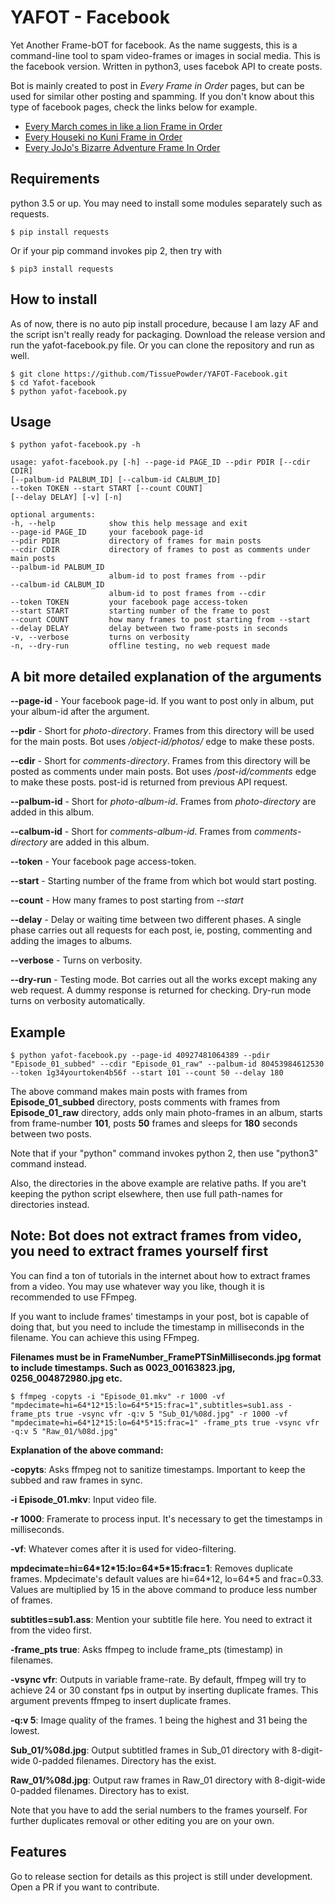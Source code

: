 # YAFOT - Facebook
Yet Another Frame-bOT for facebook. As the name suggests, this is a command-line tool to spam video-frames or images in social media. This is the facebook version. Written in python3, uses facebok API to create posts.

Bot is mainly created to post in _Every Frame in Order_ pages, but can be used for similar other posting and spamming. If you don't know about this type of facebook pages, check the links below for example.

- [Every March comes in like a lion Frame in Order](https://www.facebook.com/3gatsunolionframes)
- [Every Houseki no Kuni Frame in Order](https://www.facebook.com/hnkframes)
- [Every JoJo's Bizarre Adventure Frame In Order](https://www.facebook.com/EveryJoJoFrames)


## Requirements
python 3.5 or up. You may need to install some modules separately such as requests.
```
$ pip install requests
```
Or if your pip command invokes pip 2, then try with
```
$ pip3 install requests
```


## How to install
As of now, there is no auto pip install procedure, because I am lazy AF and the script isn't really ready for packaging. Download the release version and run the yafot-facebook.py file.
Or you can clone the repository and run as well.
```
$ git clone https://github.com/TissuePowder/YAFOT-Facebook.git
$ cd Yafot-facebook
$ python yafot-facebook.py
```


## Usage
```
$ python yafot-facebook.py -h

usage: yafot-facebook.py [-h] --page-id PAGE_ID --pdir PDIR [--cdir CDIR]
[--palbum-id PALBUM_ID] [--calbum-id CALBUM_ID]
--token TOKEN --start START [--count COUNT]
[--delay DELAY] [-v] [-n]

optional arguments:
-h, --help            show this help message and exit
--page-id PAGE_ID     your facebook page-id
--pdir PDIR           directory of frames for main posts
--cdir CDIR           directory of frames to post as comments under main posts
--palbum-id PALBUM_ID
                      album-id to post frames from --pdir
--calbum-id CALBUM_ID
                      album-id to post frames from --cdir
--token TOKEN         your facebook page access-token
--start START         starting number of the frame to post
--count COUNT         how many frames to post starting from --start
--delay DELAY         delay between two frame-posts in seconds
-v, --verbose         turns on verbosity
-n, --dry-run         offline testing, no web request made
```


## A bit more detailed explanation of the arguments
**--page-id** - Your facebook page-id. If you want to post only in album, put your album-id after the argument.

**--pdir** - Short for _photo-directory_. Frames from this directory will be used for the main posts. Bot uses _/object-id/photos/_ edge to make these posts.

**--cdir** - Short for _comments-directory_. Frames from this directory will be posted as comments under main posts. Bot uses _/post-id/comments_ edge to make these posts. post-id is returned from previous API request.

**--palbum-id** - Short for _photo-album-id_. Frames from _photo-directory_ are added in this album.

**--calbum-id** - Short for _comments-album-id_. Frames from _comments-directory_ are added in this album.

**--token** - Your facebook page access-token.

**--start** - Starting number of the frame from which bot would start posting.

**--count** - How many frames to post starting from _--start_

**--delay** - Delay or waiting time between two different phases. A single phase carries out all requests for each post, ie, posting, commenting and adding the images to albums.

**--verbose** - Turns on verbosity.

**--dry-run** - Testing mode. Bot carries out all the works except making any web request. A dummy response is returned for checking. Dry-run mode turns on verbosity automatically.


## Example
```
$ python yafot-facebook.py --page-id 40927481064389 --pdir "Episode_01_subbed" --cdir "Episode_01_raw" --palbum-id 80453984612530 --token 1g34yourtoken4b56f --start 101 --count 50 --delay 180
```
The above command makes main posts with frames from **Episode_01_subbed** directory, posts comments with frames from **Episode_01_raw** directory, adds only main photo-frames in an album, starts from frame-number **101**, posts **50** frames and sleeps for **180** seconds between two posts.

Note that if your "python" command invokes python 2, then use "python3" command instead.

Also, the directories in the above example are relative paths. If you are't keeping the python script elsewhere, then use full path-names for directories instead.


## Note: Bot does not extract frames from video, you need to extract frames yourself first
You can find a ton of tutorials in the internet about how to extract frames from a video. You may use whatever way you like, though it is recommended to use FFmpeg.

If you want to include frames' timestamps in your post, bot is capable of doing that, but you need to include the timestamp in milliseconds in the filename. You can achieve this using FFmpeg.

__Filenames must be in FrameNumber_FramePTSinMilliseconds.jpg format to include timestamps. Such as 0023_00163823.jpg, 0256_004872980.jpg etc.__
```
$ ffmpeg -copyts -i "Episode_01.mkv" -r 1000 -vf "mpdecimate=hi=64*12*15:lo=64*5*15:frac=1",subtitles=sub1.ass -frame_pts true -vsync vfr -q:v 5 "Sub_01/%08d.jpg" -r 1000 -vf "mpdecimate=hi=64*12*15:lo=64*5*15:frac=1" -frame_pts true -vsync vfr -q:v 5 "Raw_01/%08d.jpg"
```
**Explanation of the above command:**

**-copyts**: Asks ffmpeg not to sanitize timestamps. Important to keep the subbed and raw frames in sync.

**-i Episode_01.mkv**: Input video file.

**-r 1000**: Framerate to process input. It's necessary to get the timestamps in milliseconds.

**-vf**: Whatever comes after it is used for video-filtering.

**mpdecimate=hi=64\*12\*15:lo=64\*5\*15:frac=1**: Removes duplicate frames. Mpdecimate's default values are hi=64\*12, lo=64\*5 and frac=0.33. Values are multiplied by 15 in the above command to produce less number of frames.

**subtitles=sub1.ass**: Mention your subtitle file here. You need to extract it from the video first.

**-frame_pts true**: Asks ffmpeg to include frame_pts (timestamp) in filenames.

**-vsync vfr**: Outputs in variable frame-rate. By default, ffmpeg will try to achieve 24 or 30 constant fps in output by inserting duplicate frames. This argument prevents ffmpeg to insert duplicate frames.

**-q:v 5**: Image quality of the frames. 1 being the highest and 31 being the lowest.

**Sub_01/%08d.jpg**: Output subtitled frames in Sub_01 directory with 8-digit-wide 0-padded filenames. Directory has the exist.

**Raw_01/%08d.jpg**: Output raw frames in Raw_01 directory with 8-digit-wide 0-padded filenames. Directory has to exist.

Note that you have to add the serial numbers to the frames yourself. For further duplicates removal or other editing you are on your own.


## Features
Go to release section for details as this project is still under development. Open a PR if you want to contribute. 
